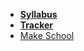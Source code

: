 * **[Syllabus](README.md)**
* **[Tracker](https://make.sc/trackbew2.2)**
* [Make School](https://www.makeschool.com)
